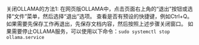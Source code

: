 关闭OLLAMA的方法1:
在网页版OLLAMA中，点击页面右上角的“退出”按钮或选择“文件”菜单，然后选择“退出”选项。
查看是否有预设的快捷键，例如Ctrl+Q。
如果需要先保存工作再退出，先保存文档内容，然后按照上述步骤关闭窗口。
如果需要停止OLLAMA服务，可以使用以下命令：`sudo systemctl stop ollama.service`
